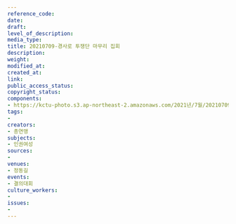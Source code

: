 ```yaml
---
reference_code: 
date: 
draft: 
level_of_description: 
media_type: 
title: 20210709-경사로 투쟁단 마무리 집회
description: 
weight: 
modified_at: 
created_at: 
link: 
public_access_status: 
copyright_status: 
components:
- https://kctu-photo.s3.ap-northeast-2.amazonaws.com/2021년/7월/20210709-경사로+투쟁단+마무리+집회/_1D21494.jpg
tags:
- 
creators:
- 총연맹
subjects:
- 인권여성
sources:
- 
venues:
- 정동길
events:
- 결의대회
culture_workers:
- 
issues:
- 
---
```

